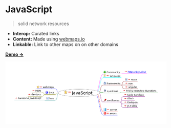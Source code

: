 # JavaScript

> solid network resources

- **Interop:** Curated links
- **Content:** Made using [webmaps.io](https://webmaps.io/)
- **Linkable:** Link to other maps on on other domains

[**Demo →**](https://melvincarvalho.github.io/JavaScript/index.html)


![solid](https://raw.githubusercontent.com/melvincarvalho/JavaScript/gh-pages/index.html_files/image.png)
